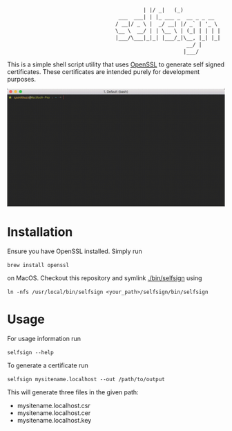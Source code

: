 ```             
                                            | |/ _|   (_)            
                                    ___  ___| | |_ ___ _  __ _ _ __  
                                   / __|/ _ \ |  _/ __| |/ _` | '_ \ 
                                   \__ \  __/ | | \__ \ | (_| | | | |
                                   |___/\___|_|_| |___/_|\__, |_| |_|
                                                          __/ |      
                                                         |___/       
```

This is a simple shell script utility that uses [OpenSSL](https://www.openssl.org/) to generate self signed 
certificates. These certificates are intended purely for development purposes.

![alt text](https://raw.githubusercontent.com/sparkbuzz/selfsign/master/images/screengrab.gif "How to use selfsign")

# Installation

Ensure you have OpenSSL installed. Simply run 

`brew install openssl` 

on MacOS. Checkout this repository and symlink
[./bin/selfsign](https://github.com/sparkbuzz/selfsign/blob/master/bin/selfsign) using 

`ln -nfs /usr/local/bin/selfsign <your_path>/selfsign/bin/selfsign`

# Usage

For usage information run

`selfsign --help`

To generate a certificate run 

`selfsign mysitename.localhost --out /path/to/output`

This will generate three files in the given path:
  - mysitename.localhost.csr
  - mysitename.localhost.cer
  - mysitename.localhost.key


